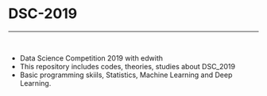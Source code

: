 # DSC-2019

<hr>
<br>

 - Data Science Competition 2019 with edwith
 - This repository includes codes, theories, studies about DSC_2019
 - Basic programming skiils, Statistics, Machine Learning and Deep Learning.
